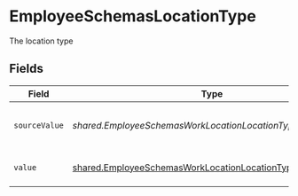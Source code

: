 # EmployeeSchemasLocationType

The location type


## Fields

| Field                                                                                                                             | Type                                                                                                                              | Required                                                                                                                          | Description                                                                                                                       | Example                                                                                                                           |
| --------------------------------------------------------------------------------------------------------------------------------- | --------------------------------------------------------------------------------------------------------------------------------- | --------------------------------------------------------------------------------------------------------------------------------- | --------------------------------------------------------------------------------------------------------------------------------- | --------------------------------------------------------------------------------------------------------------------------------- |
| `sourceValue`                                                                                                                     | *shared.EmployeeSchemasWorkLocationLocationTypeSourceValue*                                                                       | :heavy_minus_sign:                                                                                                                | The source value of the location type.                                                                                            | Home                                                                                                                              |
| `value`                                                                                                                           | [shared.EmployeeSchemasWorkLocationLocationTypeValue](../../../sdk/models/shared/employeeschemasworklocationlocationtypevalue.md) | :heavy_minus_sign:                                                                                                                | The type of the location.                                                                                                         | home                                                                                                                              |